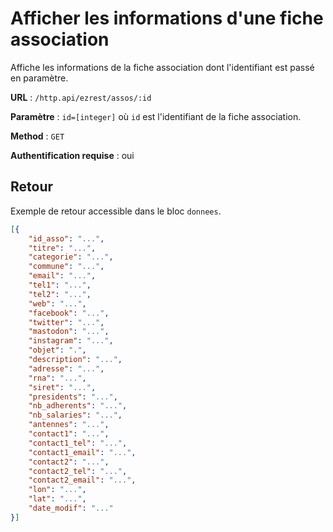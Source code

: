 # Afficher les informations d'une fiche association

Affiche les informations de la fiche association dont l'identifiant est passé en paramètre.

**URL** : `/http.api/ezrest/assos/:id`

**Paramètre** : `id=[integer]` où `id` est l'identifiant de la fiche association.

**Method** : `GET`

**Authentification requise** : oui

## Retour

Exemple de retour accessible dans le bloc `donnees`.

```json
[{
	"id_asso": "...",
	"titre": "...",
	"categorie": "...",
	"commune": "...",
	"email": "...",
	"tel1": "...",
	"tel2": "...",
	"web": "...",
	"facebook": "...",
	"twitter": "...",
	"mastodon": "...",
	"instagram": "...",
	"objet": ".",
	"description": "...",
	"adresse": "...",
	"rna": "...",
	"siret": "...",
	"presidents": "...",
	"nb_adherents": "...",
	"nb_salaries": "...",
	"antennes": "...",
	"contact1": "...",
	"contact1_tel": "...",
	"contact1_email": "...",
	"contact2": "...",
	"contact2_tel": "...",
	"contact2_email": "...",
	"lon": "...",
	"lat": "...",
	"date_modif": "..."
}]
```
